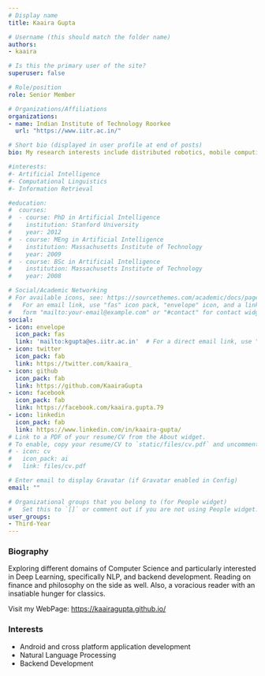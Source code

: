 ```yaml
---
# Display name
title: Kaaira Gupta

# Username (this should match the folder name)
authors:
- kaaira

# Is this the primary user of the site?
superuser: false

# Role/position
role: Senior Member

# Organizations/Affiliations
organizations:
- name: Indian Institute of Technology Roorkee
  url: "https://www.iitr.ac.in/"

# Short bio (displayed in user profile at end of posts)
bio: My research interests include distributed robotics, mobile computing and programmable matter.

#interests:
#- Artificial Intelligence
#- Computational Linguistics
#- Information Retrieval

#education:
#  courses:
#  - course: PhD in Artificial Intelligence
#    institution: Stanford University
#    year: 2012
#  - course: MEng in Artificial Intelligence
#    institution: Massachusetts Institute of Technology
#    year: 2009
#  - course: BSc in Artificial Intelligence
#    institution: Massachusetts Institute of Technology
#    year: 2008

# Social/Academic Networking
# For available icons, see: https://sourcethemes.com/academic/docs/page-builder/#icons
#   For an email link, use "fas" icon pack, "envelope" icon, and a link in the
#   form "mailto:your-email@example.com" or "#contact" for contact widget.
social:
- icon: envelope
  icon_pack: fas
  link: 'mailto:kgupta@es.iitr.ac.in'  # For a direct email link, use "mailto:test@example.org".
- icon: twitter
  icon_pack: fab
  link: https://twitter.com/kaaira_
- icon: github
  icon_pack: fab
  link: https://github.com/KaairaGupta
- icon: facebook
  icon_pack: fab
  link: https://facebook.com/kaaira.gupta.79
- icon: linkedin
  icon_pack: fab
  link: https://www.linkedin.com/in/kaaira-gupta/
# Link to a PDF of your resume/CV from the About widget.
# To enable, copy your resume/CV to `static/files/cv.pdf` and uncomment the lines below.
# - icon: cv
#   icon_pack: ai
#   link: files/cv.pdf

# Enter email to display Gravatar (if Gravatar enabled in Config)
email: ""

# Organizational groups that you belong to (for People widget)
#   Set this to `[]` or comment out if you are not using People widget.
user_groups:
- Third-Year
---
```


### Biography

Exploring different domains of Computer Science and particularly interested in Deep Learning, specifically NLP, and backend development. Reading on finance and philosophy on the side as well. Also, a voracious reader with an insatiable hunger for classics.

Visit my WebPage: https://kaairagupta.github.io/

### Interests

- Android and cross platform application development
- Natural Language Processing
- Backend Development
